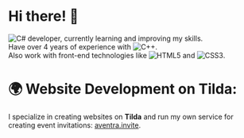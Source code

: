 # Hi there! 👋

![C#](https://img.shields.io/badge/-C%23-239120?style=flat-square&logo=c-sharp&logoColor=white) developer, currently learning and improving my skills.  
Have over 4 years of experience with ![C++](https://img.shields.io/badge/-C%2B%2B-00599C?style=flat-square&logo=c%2B%2B&logoColor=white).  
Also work with front-end technologies like ![HTML5](https://img.shields.io/badge/-HTML5-E34F26?style=flat-square&logo=html5&logoColor=white) and ![CSS3](https://img.shields.io/badge/-CSS3-1572B6?style=flat-square&logo=css3).

# 🌍 Website Development on Tilda:
I specialize in creating websites on **Tilda** and run my own service for creating event invitations: [aventra.invite](https://aventrainvite.kz).  



